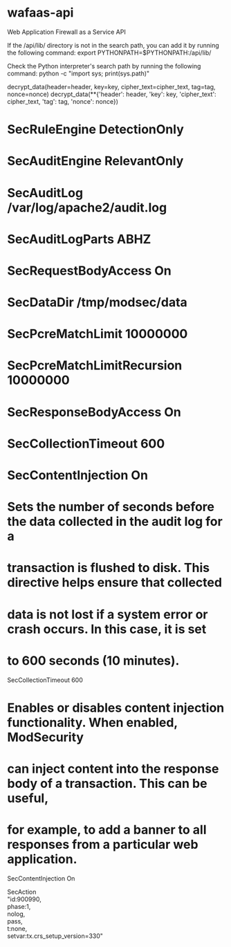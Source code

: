 # wafaas-api
Web Application Firewall as a Service API

If the /api/lib/ directory is not in the search path, you can add it by running the following command:
export PYTHONPATH=$PYTHONPATH:/api/lib/

Check the Python interpreter's search path by running the following command:
python -c "import sys; print(sys.path)"

decrypt_data(header=header, key=key, cipher_text=cipher_text, tag=tag, nonce=nonce)
decrypt_data(**{'header': header, 'key': key, 'cipher_text': cipher_text, 'tag': tag, 'nonce': nonce})


# SecRuleEngine DetectionOnly
# SecAuditEngine RelevantOnly
# SecAuditLog /var/log/apache2/audit.log
# SecAuditLogParts ABHZ
# SecRequestBodyAccess On
# SecDataDir /tmp/modsec/data
# SecPcreMatchLimit 10000000
# SecPcreMatchLimitRecursion 10000000
# SecResponseBodyAccess On
# SecCollectionTimeout 600
# SecContentInjection On

# Sets the number of seconds before the data collected in the audit log for a
# transaction is flushed to disk. This directive helps ensure that collected
# data is not lost if a system error or crash occurs. In this case, it is set
# to 600 seconds (10 minutes).
SecCollectionTimeout 600

# Enables or disables content injection functionality. When enabled, ModSecurity
# can inject content into the response body of a transaction. This can be useful,
# for example, to add a banner to all responses from a particular web application.
SecContentInjection On

SecAction \
 "id:900990,\
  phase:1,\
  nolog,\
  pass,\
  t:none,\
  setvar:tx.crs_setup_version=330"


